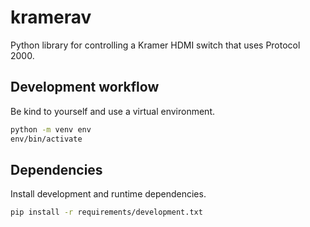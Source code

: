 # kramerav

Python library for controlling a Kramer HDMI switch that uses Protocol 2000.

## Development workflow

Be kind to yourself and use a virtual environment.

```sh
python -m venv env
env/bin/activate
```

## Dependencies

Install development and runtime dependencies.

```sh
pip install -r requirements/development.txt
```
